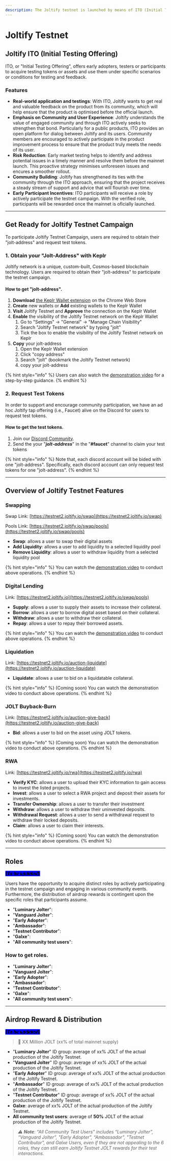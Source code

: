 ```yaml
---
description: The Joltify testnet is launched by means of ITO (Initial Testing Offering)
---
```


# Joltify Testnet

## Joltify ITO (Initial Testing Offering)

ITO, or "Initial Testing Offering", offers early adopters, testers or participants to acquire testing tokens or assets and use them under specific scenarios or conditions for testing and feedback.

### Features

* **Real-world application and testings**: With ITO, Joltify wants to get real and valuable feedback on the product from its community, which will help ensure that the product is optimised before the official launch.
* **Emphasis on Community and User Experience**: Joltify understands the value of engaged community and through ITO actively seeks to strengthen that bond. Particularly for a public products, ITO provides an open platform for dialog between Joltify and its users. Community members are encouraged to actively participate in the product improvement process to ensure that the product truly meets the needs of its user. &#x20;
* **Risk Reduction**: Early market testing helps to identify and address potential issues in a timely manner and resolve them before the mainnet launch. This proactive strategy minimises unforeseen issues and encures a smoother rollout.
* **Community Building**: Joltify has strengthened its ties with the community through the ITO approach, ensuring that the project receives a steady stream of support and advice that will flourish over time.
* **Early Participant Incentives**: ITO participants will receive a role by actively participate the testnet campaign. With the verified role, participants will be rewarded once the mainnet is oficially launched.

***

## Get Ready for Joltify Testnet Campaign

To participate Joltify Testnet Campaign, users are required to obtain their "jolt-address" and request test tokens.

### 1. Obtain your "Jolt-Address" with Keplr

Joltify network is a unique, custom-built, Cosmos-based blockchain technology. Users are required to obtain their "jolt-address" to participate the testnet campaign.&#x20;

#### How to get "jolt-address".

1. **Download** [the Keplr Wallet extension](https://chrome.google.com/webstore/detail/keplr/dmkamcknogkgcdfhhbddcghachkejeap) on the Chrome Web Store
2. **Create** new wallets or **Add** existing wallets to the Keplr Wallet
3. **Visit** Joltify Testnet and **Approve** the connection on the Keplr Wallet
4. **Enable** the visibility of the Joltify Testnet network on the Keplr Wallet
   1. Go to "Settings" -> "General" -> "Manage Chain Visibility"
   2. Search "Joltify Testnet network" by typing "jolt"
   3. Tick the box to enable the visibility of the Joltify Testnet network on Keplr
5. **Copy** your jolt-address
   1. Open the Keplr Wallet extension
   2. Click "copy address"
   3. Search "jolt" (bookmark the Joltify Testnet network)
   4. copy your jolt-address

{% hint style="info" %}
Users can also watch the [demonstration video](https://www.youtube.com/watch?v=dQI3AXvuZjs\&ab\_channel=SaltyCrypto) for a step-by-step guidance.
{% endhint %}

### 2. Request Test Tokens

In order to support and encourage community participation, we have an ad hoc Joltify tap offering (i.e., Faucet) alive on the Discord for users to request test tokens. &#x20;

#### How to get the test tokens.

1. Join our [Discord Community](https://discord.com/invite/HSn3C3RUmb).
2. Send the your "_**jolt-address**_" in the "**#faucet**" channel to claim your test tokens

{% hint style="info" %}
Note that, each discord account will be bided with one "jolt-address". Specifically, each discord account can only request test tokens for one "jolt-address".
{% endhint %}

***

## Overview of Joltify Testnet Features

### Swapping

Swap Link: [https://testnet2.joltify.io/swap](https://testnet2.joltify.io/swap)

Pools Link: [https://testnet2.joltify.io/swap/pools](https://testnet2.joltify.io/swap/pools)

* **Swap**: allows a user to swap their digital assets
* **Add Liquidity**: allows a user to add liquidity to a selected liquidity pool
* **Remove Liquidity**: allows a user to withdraw liquidity from a selected liquidity  pool

{% hint style="info" %}
You can watch the [demonstration video](https://www.youtube.com/watch?v=FN5dSLrBLJI\&ab\_channel=SaltyCrypto) to conduct above operations.
{% endhint %}

### Digital Lending

Link: [https://testnet2.joltify.io](https://testnet2.joltify.io/swap/pools)

* **Supply**: allows a user to supply their assets to increase their collateral.
* **Borrow**: allows a user to borrow digital asset based on their collateral.
* **Withdraw**: allows a user to withdraw their collateral.
* **Repay**: allows a user to repay their borrowed assets.

{% hint style="info" %}
You can watch the [demonstration video](https://www.youtube.com/watch?v=gCjFXphaTGY\&ab\_channel=SaltyCrypto) to conduct above operations.
{% endhint %}

### Liquidation

Link: [https://testnet2.joltify.io/auction-liquidate](https://testnet2.joltify.io/auction-liquidate)

* **Liquidate**: allows a user to bid on a liquidatable collateral.

{% hint style="info" %}
(Coming soon) You can watch the demonstration video to conduct above operations.
{% endhint %}

### JOLT Buyback-Burn

Link: [https://testnet2.joltify.io/auction-give-back](https://testnet2.joltify.io/auction-give-back)

* **Bid**: allows a user to bid on the asset using JOLT tokens.

{% hint style="info" %}
(Coming soon) You can watch the demonstration video to conduct above operations.
{% endhint %}

### RWA

Link: [https://testnet2.joltify.io/rwa](https://testnet2.joltify.io/rwa)

* **Verify KYC**: allows a user to upload their KYC information to gain access to invest the listed projects.
* **Invest**: allows a user to select a RWA project and deposit their assets for investments.
* **Transfer Ownership**: allows a user to transfer their investment
* **Withdraw**: allows a user to withdraw their uninvested deposits.
* **Withdrawal Request**: allows a user to send a withdrawal request to withdraw their locked deposits.
* **Claim**: allows a user to claim their interests.

{% hint style="info" %}
(Coming soon) You can watch the demonstration video to conduct above operations.
{% endhint %}

***

## Roles

_<mark style="background-color:blue;">**(To be updated)**</mark>_

Users have the opportunity to acquire distinct roles by actively participating in the testnet campaign and engaging in various community events. Furthermore, the distribution of airdrop rewards is contingent upon the specific roles that participants assume.

* "**Luminary Jolter**":&#x20;
* "**Vanguard Jolter**":&#x20;
* "**Early Adopter**":
* "**Ambassador**":
* "**Testnet Contributor**":
* "**Galxe**":
* "**All community test users**":&#x20;

### **How to get roles.**&#x20;

* "**Luminary Jolter**":
* "**Vanguard Jolter**":
* "**Early Adopter**":
* "**Ambassador**":
* "**Testnet Contributor**":
* "**Galxe**":
* "**All community test users**":&#x20;

***

## Airdrop Reward & Distribution

_<mark style="background-color:blue;">**(To be updated)**</mark>_

> :gift: XX Million JOLT (xx% of total mainnet supply)

* "**Luminary Jolter**" ID group: average of xx% JOLT of the actual production of the Joltify Testnet.
* "**Vanguard Jolter**" ID group: average of xx% JOLT of the actual production of the Joltify Testnet.
* "**Early Adopter**" ID group: average of xx% JOLT of the actual production of the Joltify Testnet.
* "**Ambassador**" ID group: average of xx% JOLT of the actual production of the Joltify Testnet.
* "**Testnet Contributor**" ID group: average of xx% JOLT of the actual production of the Joltify Testnet.
* **Galxe**: average of xx% JOLT of the actual production of the Joltify Testnet.
* **All community test users**: average of **50%** JOLT of the actual production of the Joltify Testnet.

> &#x20;_⚠️ **Note**: “All Community Test Users” includes “Luminary Jolter”, “Vanguard Jolter”, "Early Adopter", “Ambassador”, "Testnet Contributor", and Galxe Users, even if they are not appealing to the 6 roles, they can still earn Joltify Testnet JOLT rewards for their test interactions._

